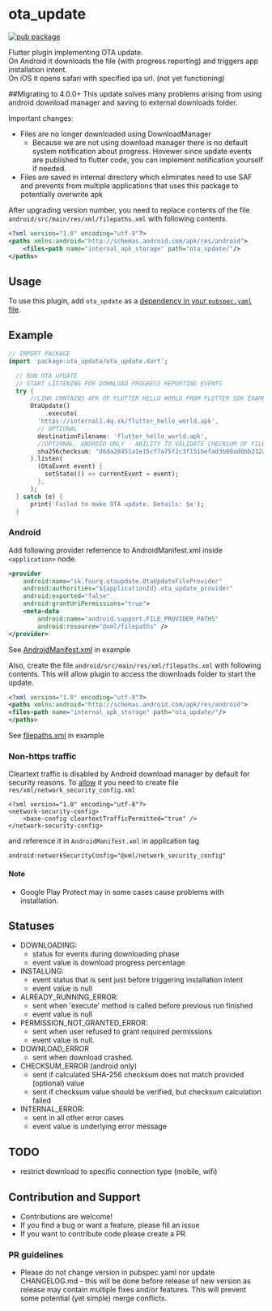 # ota_update

[![pub package](https://img.shields.io/pub/v/ota_update.svg)](https://pub.dartlang.org/packages/ota_update)

Flutter plugin implementing OTA update.\
On Android it downloads the file (with progress reporting) and triggers app installation intent.\
On iOS it opens safari with specified ipa url. (not yet functioning)

##Migrating to 4.0.0+
This update solves many problems arising from using android download manager and saving to external downloads folder.

Important changes:
* Files are no longer downloaded using DownloadManager
  * Because we are not using download manager there is no default system notification about progress. Hovewer since update events are published to flutter code, you can implement notification yourself if needed. 
* Files are saved in internal directory which eliminates need to use SAF and prevents from multiple applications that uses this package to potentially overwrite apk

After upgrading version number, you need to replace contents of the file ```android/src/main/res/xml/filepaths.xml``` with following contents.
```xml
<?xml version="1.0" encoding="utf-8"?>
<paths xmlns:android="http://schemas.android.com/apk/res/android">
    <files-path name="internal_apk_storage" path="ota_update/"/>
</paths>
```


## Usage

To use this plugin, add `ota_update` as a [dependency in your `pubspec.yaml` file](https://flutter.io/platform-plugins/).

## Example

``` dart
// IMPORT PACKAGE
import 'package:ota_update/ota_update.dart';

  // RUN OTA UPDATE 
  // START LISTENING FOR DOWNLOAD PROGRESS REPORTING EVENTS
  try {
      //LINK CONTAINS APK OF FLUTTER HELLO WORLD FROM FLUTTER SDK EXAMPLES
      OtaUpdate()
          .execute(
        'https://internal1.4q.sk/flutter_hello_world.apk',
        // OPTIONAL
        destinationFilename: 'flutter_hello_world.apk',
        //OPTIONAL, ANDROID ONLY - ABILITY TO VALIDATE CHECKSUM OF FILE:
        sha256checksum: "d6da28451a1e15cf7a75f2c3f151befad3b80ad0bb232ab15c20897e54f21478",
      ).listen(
        (OtaEvent event) {
          setState(() => currentEvent = event);
        },
      );
  } catch (e) {
      print('Failed to make OTA update. Details: $e');
  }
```
### Android
Add following provider referrence to AndroidManifest.xml inside ```<application>``` node.
```xml
<provider
    android:name="sk.fourq.otaupdate.OtaUpdateFileProvider"
    android:authorities="${applicationId}.ota_update_provider"
    android:exported="false"
    android:grantUriPermissions="true">
    <meta-data
        android:name="android.support.FILE_PROVIDER_PATHS"
        android:resource="@xml/filepaths" />
</provider>
```
See [AndroidManifest.xml](example/android/app/src/main/AndroidManifest.xml) in example

Also, create the file ```android/src/main/res/xml/filepaths.xml``` with following contents. 
This will allow plugin to access the downloads folder to start the update.

```xml
<?xml version="1.0" encoding="utf-8"?>
<paths xmlns:android="http://schemas.android.com/apk/res/android">
<files-path name="internal_apk_storage" path="ota_update/"/>
</paths>
```

See [filepaths.xml](example/android/app/src/main/res/xml/filepaths.xml) in example

### Non-https traffic
Cleartext traffic is disabled by Android download manager by default for security reasons. To [allow](https://stackoverflow.com/questions/51770323/how-to-solve-android-p-downloadmanager-stopping-with-cleartext-http-traffic-to) it you need to create file `res/xml/network_security_config.xml`

```
<?xml version="1.0" encoding="utf-8"?>
<network-security-config>
    <base-config cleartextTrafficPermitted="true" />
</network-security-config>
```

and reference it in `AndroidManifest.xml` in application tag

```
android:networkSecurityConfig="@xml/network_security_config"
```

#### Note
* Google Play Protect may in some cases cause problems with installation.

## Statuses
* DOWNLOADING: 
    * status for events during downloading phase
    * event value is download progress percentage
* INSTALLING: 
    * event status that is sent just before triggering installation intent
    * event value is null
* ALREADY_RUNNING_ERROR: 
    * sent when 'execute' method is called before previous run finished
    * event value is null
* PERMISSION_NOT_GRANTED_ERROR: 
    * sent when user refused to grant required permissions
    * event value is null.
* DOWNLOAD_ERROR
    * sent when download crashed.
* CHECKSUM_ERROR (android only)
    * sent if calculated SHA-256 checksum does not match provided (optional) value 
    * sent if checksum value should be verified, but checksum calculation failed  
* INTERNAL_ERROR: 
    * sent in all other error cases
    * event value is underlying error message

## TODO
* restrict download to specific connection type (mobile, wifi)

## Contribution and Support
* Contributions are welcome!
* If you find a bug or want a feature, please fill an issue
* If you want to contribute code please create a PR

### PR guidelines

* Please do not change version in pubspec.yaml nor update CHANGELOG.md - this will be done before release of new version as release may contain multiple fixes and/or features. This will prevent some potential (yet simple) merge  conflicts.
